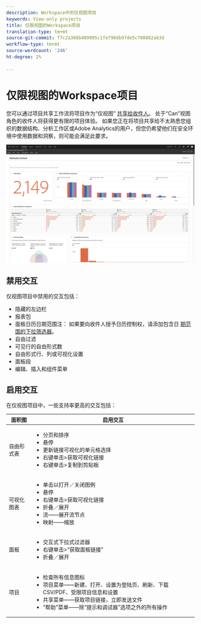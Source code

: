 ```yaml
---
description: Workspace中的仅视图项目
keywords: View-only projects
title: 仅限视图的Workspace项目
translation-type: tm+mt
source-git-commit: f7c2a366b409995c1fe790db97de5c708882ab3d
workflow-type: tm+mt
source-wordcount: '246'
ht-degree: 2%

---
```



# 仅限视图的Workspace项目

您可以通过项目共享工作流将项目作为“仅视图” [共享给收件人](/help/analyze/analysis-workspace/curate-share/share-projects.md)。 处于“Can”视图角色的收件人将获得更有限的项目体验。 如果您正在将项目共享给不太熟悉您组织的数据结构、分析工作区或Adobe Analytics的用户，但您仍希望他们在安全环境中使用数据和洞察，则可能会满足此要求。

![](assets/view-only-project.png)

## 禁用交互

仅视图项目中禁用的交互包括：

* 隐藏的左边栏
* 报表包
* 面板日历日期范围注： 如果要向收件人授予日历控制权，请添加包含日 [期范围的下拉筛选器](https://docs.adobe.com/content/help/en/analytics-learn/tutorials/analysis-workspace/using-panels/using-drop-down-filters.html)。
* 自由过滤
* 可见行的自由形式数
* 自由形式行、列或可视化设置
* 面板段
* 编辑、插入和组件菜单

## 启用交互

在仅视图项目中，一些支持率更高的交互包括：

| 面积图 | 启用交互 |
|---|---|
| 自由形式表 | <ul><li>分页和排序</li><li>悬停</li><li>更新链接可视化的单元格选择</li><li>右键单击>获取可视化链接</li><li>右键单击>复制到剪贴板</li></ul> |
| 可视化图表 | <ul><li>单击以打开／关闭图例</li><li>悬停</li><li>右键单击>获取可视化链接</li><li>折叠／展开</li><li>流——展开流节点</li><li>映射——缩放</li></ul> |
| 面板 | <ul><li>交互式下拉式过滤器</li><li>右键单击>“获取面板链接”</li><li>折叠／展开</li></ul> |
| 项目 | <ul><li>检查所有信息图标</li><li>项目菜单——新建、打开、设置为登陆页、刷新、下载CSV/PDF、受限项目信息和设置</li><li>共享菜单——获取项目链接，立即发送文件</li><li>“帮助”菜单——除“提示和调试器”选项之外的所有操作</li></ul> |